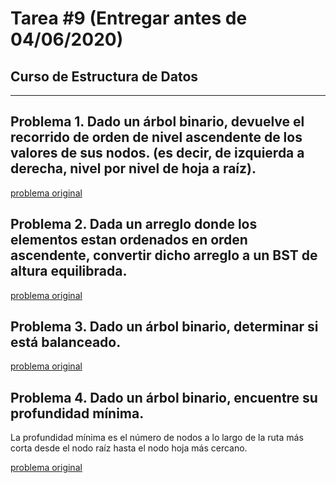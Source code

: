 # Tarea \#9 (Entregar antes de 04/06/2020)
## Curso de Estructura de Datos
---
## Problema 1. Dado un árbol binario, devuelve el recorrido de orden de nivel ascendente de los valores de sus nodos. (es decir, de izquierda a derecha, nivel por nivel de hoja a raíz).


[problema original](https://leetcode.com/problems/binary-tree-level-order-traversal-ii/)

## Problema 2. Dada un arreglo donde los elementos estan ordenados en orden ascendente, convertir dicho arreglo a un BST de altura equilibrada.

[problema original](https://leetcode.com/problems/convert-sorted-array-to-binary-search-tree/)

## Problema 3. Dado un árbol binario, determinar si está balanceado.

[problema original](https://leetcode.com/problems/balanced-binary-tree/)

## Problema 4. Dado un árbol binario, encuentre su profundidad mínima.

La profundidad mínima es el número de nodos a lo largo de la ruta más corta desde el nodo raíz hasta el nodo hoja más cercano.

[problema original](https://leetcode.com/problems/minimum-depth-of-binary-tree/)